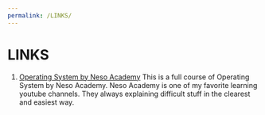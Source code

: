 ```yaml
---
permalink: /LINKS/
---
```


# LINKS

1. [Operating System by Neso Academy](https://www.youtube.com/playlist?list=PLBlnK6fEyqRiVhbXDGLXDk_OQAeuVcp2O)
This is a full course of Operating System by Neso Academy. Neso Academy is one of my favorite learning youtube channels. They always explaining difficult stuff in the clearest and easiest way.
